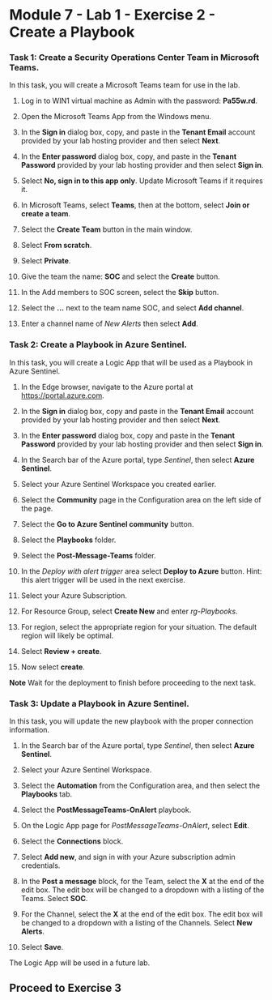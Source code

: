 # Module 7 - Lab 1 - Exercise 2 - Create a Playbook

### Task 1: Create a Security Operations Center Team in Microsoft Teams.

In this task, you will create a Microsoft Teams team for use in the lab.

1. Log in to WIN1 virtual machine as Admin with the password: **Pa55w.rd**.  

2. Open the Microsoft Teams App from the Windows menu.

3. In the **Sign in** dialog box, copy, and paste in the **Tenant Email** account provided by your lab hosting provider and then select **Next**.

4. In the **Enter password** dialog box, copy, and paste in the **Tenant Password** provided by your lab hosting provider and then select **Sign in**.

5. Select **No, sign in to this app only**.  Update Microsoft Teams if it requires it.

6. In Microsoft Teams, select **Teams**, then at the bottom, select **Join or create a team**.

7. Select the **Create Team** button in the main window.

8. Select **From scratch**.

9. Select **Private**.

10. Give the team the name: **SOC** and select the **Create** button.

11. In the Add members to SOC screen, select the **Skip** button. 

12. Select the **...** next to the team name SOC, and select **Add channel**.

13. Enter a channel name of *New Alerts* then select **Add**.

### Task 2: Create a Playbook in Azure Sentinel.

In this task, you will create a Logic App that will be used as a Playbook in Azure Sentinel.

1. In the Edge browser, navigate to the Azure portal at https://portal.azure.com.

2. In the **Sign in** dialog box, copy and paste in the **Tenant Email** account provided by your lab hosting provider and then select **Next**.

3. In the **Enter password** dialog box, copy and paste in the **Tenant Password** provided by your lab hosting provider and then select **Sign in**.

4. In the Search bar of the Azure portal, type *Sentinel*, then select **Azure Sentinel**.

5. Select your Azure Sentinel Workspace you created earlier.

6. Select the **Community** page in the Configuration area on the left side of the page.

7. Select the **Go to Azure Sentinel community** button.

8. Select the **Playbooks** folder.

9. Select the **Post-Message-Teams** folder.

10. In the *Deploy with alert trigger* area select **Deploy to Azure** button.  Hint: this alert trigger will be used in the next exercise.

11. Select your Azure Subscription.

12. For Resource Group, select **Create New** and enter *rg-Playbooks*.

13. For region, select the appropriate region for your situation.  The default region will likely be optimal.

14. Select **Review + create**.

15. Now select **create**.

**Note** Wait for the deployment to finish before proceeding to the next task.

### Task 3: Update a Playbook in Azure Sentinel.

In this task, you will update the new playbook with the proper connection information.

1. In the Search bar of the Azure portal, type *Sentinel*, then select **Azure Sentinel**.

2. Select your Azure Sentinel Workspace.

3. Select the **Automation** from the Configuration area, and then select the **Playbooks** tab.

4. Select the **PostMessageTeams-OnAlert** playbook. 

5. On the Logic App page for *PostMessageTeams-OnAlert*, select **Edit**.

6. Select the **Connections** block.  

7. Select **Add new**, and sign in with your Azure subscription admin credentials.

12. In the **Post a message** block, for the Team, select the **X** at the end of the edit box.  The edit box will be changed to a dropdown with a listing of the Teams.  Select **SOC**.

13. For the Channel, select the **X** at the end of the edit box.  The edit box will be changed to a dropdown with a listing of the Channels.  Select **New Alerts**.

14. Select **Save**.

The Logic App will be used in a future lab.

## Proceed to Exercise 3
